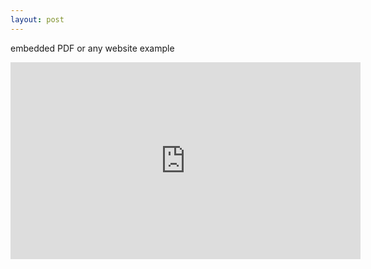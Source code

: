 ```yaml
---
layout: post
---
```


embedded PDF or any website example

<iframe width="560" height="315" src="https://www.ludoception.com/coursework/vw_escape.html" frameborder="0" allowfullscreen></iframe>
